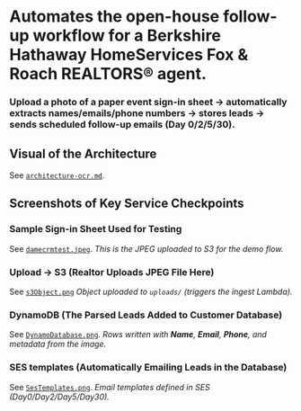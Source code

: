 # Automates the open-house follow-up workflow for a Berkshire Hathaway HomeServices Fox & Roach REALTORS® agent.
### Upload a photo of a paper event sign-in sheet → automatically extracts names/emails/phone numbers → stores leads → sends scheduled follow-up emails (Day 0/2/5/30).

## Visual of the Architecture
See [`architecture-ocr.md`](architecture-ocr.md).

## Screenshots of Key Service Checkpoints

### Sample Sign-in Sheet Used for Testing
See [`damecrmtest.jpeg`](damecrmtest.jpeg).
*This is the JPEG uploaded to S3 for the demo flow.*

### Upload → S3 (Realtor Uploads JPEG File Here)
See [`s3Object.png`](s3Object.png)
*Object uploaded to `uploads/` (triggers the ingest Lambda).*

### DynamoDB (The Parsed Leads Added to Customer Database)
See [`DynamoDatabase.png`](DynamoDatabase.png).
*Rows written with **Name**, **Email**, **Phone**, and metadata from the image.*

### SES templates (Automatically Emailing Leads in the Database)
See [`SesTemplates.png`](SesTemplates.png).
*Email templates defined in SES (Day0/Day2/Day5/Day30).*

